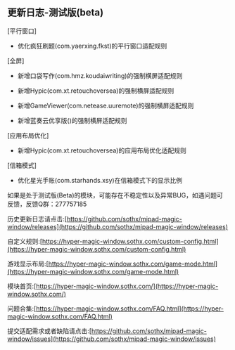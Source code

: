 ## 更新日志-测试版(beta)

[平行窗口]

- 优化疯狂刷题(com.yaerxing.fkst)的平行窗口适配规则

[全屏]

- 新增口袋写作(com.hmz.koudaiwriting)的强制横屏适配规则

- 新增Hypic(com.xt.retouchoversea)的强制横屏适配规则

- 新增GameViewer(com.netease.uuremote)的强制横屏适配规则

- 新增蓝奏云优享版()的强制横屏适配规则

[应用布局优化]

- 新增Hypic(com.xt.retouchoversea)的应用布局优化适配规则

[信箱模式]

- 优化星光手账(com.starhands.xsy)在信箱模式下的显示比例



如果是处于测试版(Beta)的模块，可能存在不稳定性以及异常BUG，如遇问题可反馈，反馈Q群：277757185

历史更新日志请点击:[https://github.com/sothx/mipad-magic-window/releases](https://github.com/sothx/mipad-magic-window/releases)

自定义规则:[https://hyper-magic-window.sothx.com/custom-config.html](https://hyper-magic-window.sothx.com/custom-config.html)

游戏显示布局:[https://hyper-magic-window.sothx.com/game-mode.html](https://hyper-magic-window.sothx.com/game-mode.html)

模块首页:[https://hyper-magic-window.sothx.com/](https://hyper-magic-window.sothx.com/)

问题合集:[https://hyper-magic-window.sothx.com/FAQ.html](https://hyper-magic-window.sothx.com/FAQ.html)

提交适配需求或者缺陷请点击:[https://github.com/sothx/mipad-magic-window/issues](https://github.com/sothx/mipad-magic-window/issues)
